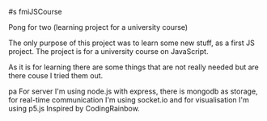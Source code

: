#s fmiJSCourse

Pong for two (learning project for a university course)

The only purpose of this project was to learn some new stuff, as a first JS project.
The project is for a university course on JavaScript.

As it is for learning there are some things that are not really needed but are there couse I tried them out.

pa For server I'm using node.js with express, there is mongodb as storage, for real-time communication I'm using socket.io and for visualisation I'm using p5.js Inspired by CodingRainbow. 
